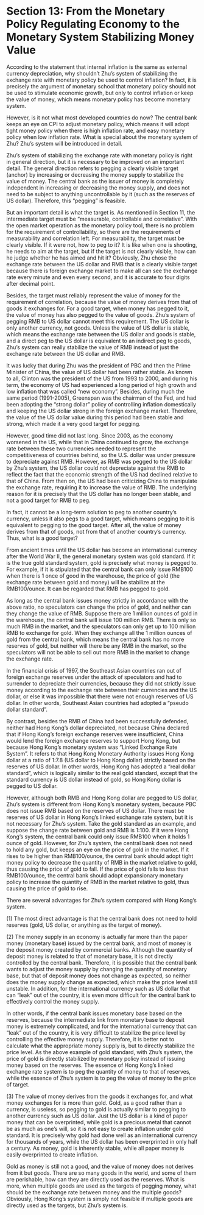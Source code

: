 # Section 13: From the Monetary Policy Regulating Economy to the Monetary System Stabilizing Money Value

According to the statement that internal inflation is the same as external currency depreciation, why shouldn’t Zhu’s system of stabilizing the exchange rate with monetary policy be used to control inflation? In fact, it is precisely the argument of monetary school that monetary policy should not be used to stimulate economic growth, but only to control inflation or keep the value of money, which means monetary policy has become monetary system.

However, is it not what most developed countries do now? The central bank keeps an eye on CPI to adjust monetary policy, which means it will adopt tight money policy when there is high inflation rate, and easy monetary policy when low inflation rate. What is special about the monetary system of Zhu? Zhu’s system will be introduced in detail.

Zhu’s system of stabilizing the exchange rate with monetary policy is right in general direction, but it is necessary to be improved on an important detail. The general direction refers to pegging a clearly visible target (anchor) by increasing or decreasing the money supply to stabilize the value of money. The central bank as the issuer of money is completely independent in increasing or decreasing the money supply, and does not need to be subject to anything uncontrollable by it (such as the reserves of US dollar). Therefore, this “pegging” is feasible.

But an important detail is what the target is. As mentioned in Section 11, the intermediate target must be “measurable, controllable and correlative”. With the open market operation as the monetary policy tool, there is no problem for the requirement of controllability, so there are the requirements of measurability and correlation left. For measurability, the target must be clearly visible. If it were not, how to peg to it? It is like when one is shooting, he needs to aim at the target, but if the target is not clearly visible, how can he judge whether he has aimed and hit it? Obviously, Zhu chose the exchange rate between the US dollar and RMB that is a clearly visible target because there is foreign exchange market to make all can see the exchange rate every minute and even every second, and it is accurate to four digits after decimal point.

Besides, the target must reliably represent the value of money for the requirement of correlation, because the value of money derives from that of goods it exchanges for. For a good target, when money has pegged to it, the value of money has also pegged to the value of goods. Zhu’s system of pegging RMB to US dollar cannot meet this requirement. The US dollar is only another currency, not goods. Unless the value of US dollar is stable, which means the exchange rate between the US dollar and goods is stable, and a direct peg to the US dollar is equivalent to an indirect peg to goods, Zhu’s system can really stabilize the value of RMB instead of just the exchange rate between the US dollar and RMB.

It was lucky that during Zhu was the president of PBC and then the Prime Minister of China, the value of US dollar had been rather stable. As known to all, Clinton was the president of the US from 1993 to 2000, and during his term, the economy of US had experienced a long period of high growth and low inflation that was called “new economy”. Besides, during much the same period (1991-2005), Greenspan was the chairman of the Fed, and had been adopting the “strong dollar” policy of controlling inflation domestically and keeping the US dollar strong in the foreign exchange market. Therefore, the value of the US dollar value during this period had been stable and strong, which made it a very good target for pegging.

However, good time did not last long. Since 2003, as the economy worsened in the US, while that in China continued to grow, the exchange rate between these two currencies needed to represent the competitiveness of countries behind, so the U.S. dollar was under pressure to depreciate against RMB. However, as RMB was pegged to the US dollar by Zhu’s system, the US dollar could not depreciate against the RMB to reflect the fact that the economic strength of the US had declined relative to that of China. From then on, the US had been criticizing China to manipulate the exchange rate, requiring it to increase the value of RMB. The underlying reason for it is precisely that the US dollar has no longer been stable, and not a good target for RMB to peg.

In fact, it cannot be a long-term solution to peg to another country’s currency, unless it also pegs to a good target, which means pegging to it is equivalent to pegging to the good target. After all, the value of money derives from that of goods, not from that of another country’s currency. Thus, what is a good target?

From ancient times until the US dollar has become an international currency after the World War II, the general monetary system was gold standard. If it is the true gold standard system, gold is precisely what money is pegged to. For example, if it is stipulated that the central bank can only issue RMB100 when there is 1 once of good in the warehouse, the price of gold (the exchange rate between gold and money) will be stabilize at the RMB100/ounce. It can be regarded that RMB has pegged to gold.

As long as the central bank issues money strictly in accordance with the above ratio, no speculators can change the price of gold, and neither can they change the value of RMB. Suppose there are 1 million ounces of gold in the warehouse, the central bank will issue 100 million RMB. There is only so much RMB in the market, and the speculators can only get up to 100 million RMB to exchange for gold. When they exchange all the 1 million ounces of gold from the central bank, which means the central bank has no more reserves of gold, but neither will there be any RMB in the market, so the speculators will not be able to sell out more RMB in the market to change the exchange rate.

In the financial crisis of 1997, the Southeast Asian countries ran out of foreign exchange reserves under the attack of speculators and had to surrender to depreciate their currencies, because they did not strictly issue money according to the exchange rate between their currencies and the US dollar, or else it was impossible that there were not enough reserves of US dollar. In other words, Southeast Asian countries had adopted a “pseudo dollar standard”.

By contrast, besides the RMB of China had been successfully defended, neither had Hong Kong’s dollar depreciated, not because China declared that if Hong Kong’s foreign exchange reserves were insufficient, China would lend the foreign exchange reserves to support Hong Kong, but because Hong Kong’s monetary system was “Linked Exchange Rate System”. It refers to that Hong Kong Monetary Authority issues Hong Kong dollar at a ratio of 1:7.8 (US dollar to Hong Kong dollar) strictly based on the reserves of US dollar. In other words, Hong Kong has adopted a “real dollar standard”, which is logically similar to the real gold standard, except that the standard currency is US dollar instead of gold, so Hong Kong dollar is pegged to US dollar.

However, although both RMB and Hong Kong dollar are pegged to US dollar, Zhu’s system is different from Hong Kong’s monetary system, because PBC does not issue RMB based on the reserves of US dollar. There must be reserves of US dollar in Hong Kong’s linked exchange rate system, but it is not necessary for Zhu’s system. Take the gold standard as an example, and suppose the change rate between gold and RMB is 1:100. If it were Hong Kong’s system, the central bank could only issue RMB100 when it holds 1 ounce of gold. However, for Zhu’s system, the central bank does not need to hold any gold, but keeps an eye on the price of gold in the market. If it rises to be higher than RMB100/ounce, the central bank should adopt tight money policy to decrease the quantity of RMB in the market relative to gold, thus causing the price of gold to fall. If the price of gold falls to less than RMB100/ounce, the central bank should adopt expansionary monetary policy to increase the quantity of RMB in the market relative to gold, thus causing the price of gold to rise.

There are several advantages for Zhu’s system compared with Hong Kong’s system.

(1) The most direct advantage is that the central bank does not need to hold reserves (gold, US dollar, or anything as the target of money).

(2) The money supply in an economy is actually far more than the paper money (monetary base) issued by the central bank, and most of money is the deposit money created by commercial banks. Although the quantity of deposit money is related to that of monetary base, it is not directly controlled by the central bank. Therefore, it is possible that the central bank wants to adjust the money supply by changing the quantity of monetary base, but that of deposit money does not change as expected, so neither does the money supply change as expected, which make the price level still unstable. In addition, for the international currency such as US dollar that can “leak” out of the country, it is even more difficult for the central bank to effectively control the money supply.

In other words, if the central bank issues monetary base based on the reserves, because the intermediate link from monetary base to deposit money is extremely complicated, and for the international currency that can “leak” out of the country, it is very difficult to stabilize the price level by controlling the effective money supply. Therefore, it is better not to calculate what the appropriate money supply is, but to directly stabilize the price level. As the above example of gold standard, with Zhu’s system, the price of gold is directly stabilized by monetary policy instead of issuing money based on the reserves. The essence of Hong Kong’s linked exchange rate system is to peg the quantity of money to that of reserves, while the essence of Zhu’s system is to peg the value of money to the price of target.

(3) The value of money derives from the goods it exchanges for, and what money exchanges for is more than gold. Gold, as a good rather than a currency, is useless, so pegging to gold is actually similar to pegging to another currency such as US dollar. Just the US dollar is a kind of paper money that can be overprinted, while gold is a precious metal that cannot be as much as one’s will, so it is not easy to create inflation under gold standard. It is precisely why gold had done well as an international currency for thousands of years, while the US dollar has been overprinted in only half a century. As money, gold is inherently stable, while all paper money is easily overprinted to create inflation.

Gold as money is still not a good, and the value of money does not derives from it but goods. There are so many goods in the world, and some of them are perishable, how can they are directly used as the reserves. What is more, when multiple goods are used as the targets of pegging money, what should be the exchange rate between money and the multiple goods? Obviously, Hong Kong’s system is simply not feasible if multiple goods are directly used as the targets, but Zhu’s system is.
